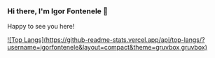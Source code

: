 ### Hi there, I'm Igor Fontenele 👋

Happy to see you here!

[![Top Langs](https://github-readme-stats.vercel.app/api/top-langs/?username=igorfontenele&layout=compact&theme=gruvbox gruvbox)](https://github.com/igorfontenele/github-readme-stats)

<!--
**igorfontenele/igorfontenele** is a ✨ _special_ ✨ repository because its `README.md` (this file) appears on your GitHub profile.

Here are some ideas to get you started:

- 🔭 I’m currently working on ...
- 🌱 I’m currently learning ...
- 👯 I’m looking to collaborate on ...
- 🤔 I’m looking for help with ...
- 💬 Ask me about ...
- 📫 How to reach me: ...
- 😄 Pronouns: ...
- ⚡ Fun fact: ...
-->
